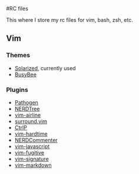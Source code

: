 #RC files

This where I store my rc files for vim, bash, zsh, etc.

## Vim

### Themes
- [Solarized](https://github.com/altercation/vim-colors-solarized), currently used
- [BusyBee](http://www.vim.org/scripts/script.php?script_id=2549)


### Plugins
- [Pathogen](https://github.com/tpope/vim-pathogen)
- [NERDTree](https://github.com/scrooloose/nerdtree)
- [vim-airline](https://github.com/bling/vim-airline)
- [surround.vim](https://github.com/tpope/vim-surround)
- [CtrlP](kien.github.io/ctrlp.vim)
- [vim-hardtime](https://github.com/takac/vim-hardtime)
- [NERDCommenter](https://github.com/scrooloose/nerdcommenter)
- [vim-javascript](https://github.com/pangloss/vim-javascript)
- [vim-fugitive](https://github.com/tpope/vim-fugitive)
- [vim-signature](https://github.com/kshenoy/vim-signature)
- [vim-markdown](https://github.com/plasticboy/vim-markdown)
